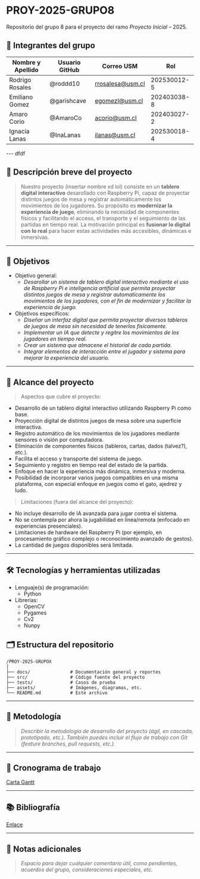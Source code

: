 # PROY-2025-GRUPO8

Repositorio del grupo 8 para el proyecto del ramo *Proyecto Inicial* – 2025.

## 👥 Integrantes del grupo

| Nombre y Apellido | Usuario GitHub | Correo USM               | Rol          |
|-|-|-|-|
| Rodrigo Rosales   | @roddd10       | rrosalesa@usm.cl |  202530012-5 |
| Emiliano Gomez    | @garishcave    | egomezl@usm.cl   | 202403038-8  |
| Amaro Corio       | @AmaroCo       | acorio@usm.cl    | 202403027-2  |
| Ignacia Lanas     | @InaLanas      | ilanas@usm.cl    | 202530018-4  |

---   dfdf

## 📝 Descripción breve del proyecto

> Nuestro proyecto (insertar nombre xd lol) consiste en un **tablero digital interactivo** desarollado con Raspberry Pi, capaz de proyectar distintos juegos de mesa y registrar automáticamente los movimientos de los jugadores. Su propósito es **modernizar la experiencia de juego**, eliminando la necesidad de componentes físicos y facilitando el acceso, el transporte y el seguimiento de las partidas en tiempo real. La motivación principal es **fusionar lo digital con lo real** para hacer estas actividades más accesibles, dinámicas e inmersivas.





---

## 🎯 Objetivos

- Objetivo general:
  - *Desarollar un sistema de tablero digital interactivo mediante el uso de Raspberry Pi e inteligencia artificial que permita proyectar distintos juegos de mesa y registrar automaticamente los movimientos de los jugadores, con el fin de modernizar y facilitar la experiencia de juego.*
- Objetivos específicos:
  - *Diseñar un interfaz digital que permita proyectar diversos tableros de juegos de mesa sin necesidad de tenerlos físicamente.*
  - *Implementar un IA que detecte y regitre los movimientos de los jugadores en tiempo real.*
  - *Crear un sistema que almacene el historial de cada partida.*
  - *Integrar elementos de interacción entre el jugador y sistema para mejorar la experiencia del usuario.*

---

## 🧩 Alcance del proyecto
> 
>  Aspectos que cubre el proyecto:
> 
- Desarrollo de un tablero digital interactivo utilizando Raspberry Pi como base.
- Proyección digital de distintos juegos de mesa sobre una superficie interactiva.
- Registro automático de los movimientos de los jugadores mediante sensores o visión por computadora.
- Eliminación de componentes físicos (tableros, cartas, dados (talvez?), etc.).
- Facilita el acceso y transporte del sistema de juego.
- Seguimiento y registro en tiempo real del estado de la partida.
- Enfoque en hacer la experiencia más dinámica, inmersiva y moderna.
- Posibilidad de incorporar varios juegos compatibles en una misma plataforma, con especial enfoque en juegos como el gato, ajedrez y ludo.
>
>  Limitaciones (fuera del alcance del proyecto):
- No incluye desarrollo de IA avanzada para jugar contra el sistema.
- No se contempla por ahora la jugabilidad en línea/remota (enfocado en experiencias presenciales).
- Limitaciones de hardware del Raspberry Pi (por ejemplo, en procesamiento gráfico complejo o reconocimiento avanzado de gestos).
- La cantidad de juegos disponibles será limitada.

---

## 🛠️ Tecnologías y herramientas utilizadas

- Lenguaje(s) de programación:
  - Python
- Librerias:
  - OpenCV
  - Pygames
  - Cv2
  - Nunpy

## 🗂️ Estructura del repositorio

```
/PROY-2025-GRUPOX
│
├── docs/               # Documentación general y reportes
├── src/                # Código fuente del proyecto
├── tests/              # Casos de prueba
├── assets/             # Imágenes, diagramas, etc.
└── README.md           # Este archivo
```

---

## 🧪 Metodología

> *Describir la metodología de desarrollo del proyecto (ágil, en cascada, prototipado, etc.). También puedes incluir el flujo de trabajo con Git (feature branches, pull requests, etc.).*

---

## 📅 Cronograma de trabajo


[Carta Gantt](https://usmcl-my.sharepoint.com/:x:/r/personal/ilanas_usm_cl/_layouts/15/Doc.aspx?sourcedoc=%7B0E152141-DA4E-4BAB-933A-AE39D80E6642%7D&file=Carta%20Gantt.xlsx&fromShare=true&action=default&mobileredirect=true)

---

## 📚 Bibliografía

[Enlace](https://google.com)

---

## 📌 Notas adicionales

> *Espacio para dejar cualquier comentario útil, como pendientes, acuerdos del grupo, consideraciones especiales, etc.*

